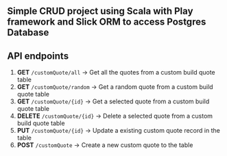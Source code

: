 ## Simple CRUD project using Scala with Play framework and Slick ORM to access Postgres Database

## API endpoints 

1. **GET** `/customQuote/all` -> Get all the quotes from a custom build quote table
2. **GET** `/customQuote/random` -> Get a random quote from a custom build quote table
3. **GET** `/customQuote/{id}` -> Get a selected quote from a custom build quote table
4. **DELETE** `/customQuote/{id}` -> Delete a selected quote from a custom build quote table
5. **PUT** `/customQuote/{id}` -> Update a existing custom quote record in the table
6. **POST** `/customQuote` -> Create a new custom quote to the table